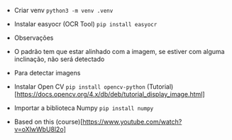 - Criar venv
`python3 -m venv .venv`

- Instalar easyocr (OCR Tool)
`pip install easyocr`

* Observações

- O padrão tem que estar alinhado com a imagem, se estiver com alguma inclinação, não será detectado



* Para detectar imagens

- Instalar Open CV
`pip install opencv-python`
(Tutorial)[https://docs.opencv.org/4.x/db/deb/tutorial_display_image.html]


- Importar a biblioteca Numpy
`pip install numpy`

- Based on this (course)[https://www.youtube.com/watch?v=oXlwWbU8l2o]


